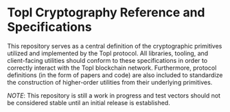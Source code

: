 # Topl Cryptography Reference and Specifications
This repository serves as a central definition of the cryptographic primitives utilized and implemented by the Topl protocol. All libraries, tooling, and client-facing utilities should conform to these specifications in order to correctly interact with the Topl blockchain network. Furthermore, protocol definitions (in the form of papers and code) are also included to standardize the construction of higher-order utilities from their underlying primitives.

*NOTE*: This repository is still a work in progress and test vectors should not be considered stable until an initial release is established.